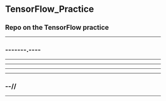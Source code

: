 # TensorFlow_Practice

Repo on the TensorFlow practice
--
----------
-------.----
--
--------
----
--------------
--------
--//
--------
------
